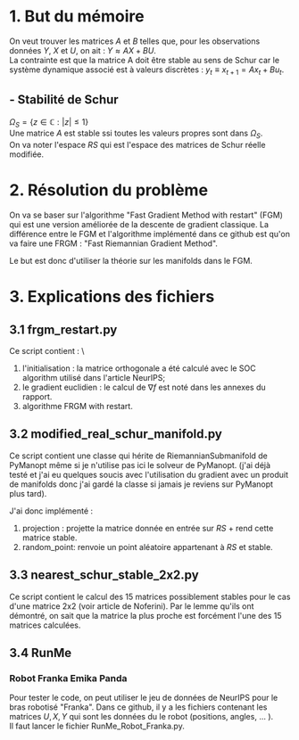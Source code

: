 # 1. But du mémoire 
On veut trouver les matrices $A$ et $B$ telles que, pour les observations données $Y$, $X$ et $U$, on ait : $Y \approx AX + BU$. \
La contrainte est que la matrice A doit être stable au sens de Schur car le système dynamique associé est à valeurs discrètes : $y_t \equiv x_{t+1} = A x_t + B u_t$.

## - Stabilité de Schur
$\Omega_S = \{z \in \mathbb{C} : |z| \leq 1 \}$ \
Une matrice $A$ est stable ssi toutes les valeurs propres sont dans $\Omega_S$. \
On va noter l'espace $RS$ qui est l'espace des matrices de Schur réelle modifiée.

# 2. Résolution du problème
On va se baser sur l'algorithme "Fast Gradient Method with restart" (FGM) qui est une version améliorée de la descente de gradient classique. La différence entre le FGM et l'algorithme implémenté dans ce github est qu'on va faire une FRGM : "Fast Riemannian Gradient Method". 

Le but est donc d'utiliser la théorie sur les manifolds dans le FGM.
 
# 3. Explications des fichiers

## 3.1 frgm_restart.py
Ce script contient : \
1. l'initialisation : la matrice orthogonale a été calculé avec le SOC algorithm utilisé dans l'article NeurIPS;
2. le gradient euclidien : le calcul de $\nabla f$ est noté dans les annexes du rapport.
3. algorithme FRGM with restart.

## 3.2 modified_real_schur_manifold.py
Ce script contient une classe qui hérite de RiemannianSubmanifold de PyManopt même si je n'utilise pas ici le solveur de PyManopt. (j'ai déjà testé et j'ai eu quelques soucis avec l'utilisation du gradient avec un produit de manifolds donc j'ai gardé la classe si jamais je reviens sur PyManopt plus tard).

J'ai donc implémenté : 
1. projection  : projette la matrice donnée en entrée sur $RS$ + rend cette matrice stable.
2. random_point: renvoie un point aléatoire appartenant à $RS$ et stable.

## 3.3 nearest_schur_stable_2x2.py
Ce script contient le calcul des 15 matrices possiblement stables pour le cas d'une matrice 2x2 (voir article de Noferini). Par le lemme qu'ils ont démontré, on sait que la matrice la plus proche est forcément l'une des 15 matrices calculées.

## 3.4 RunMe
### Robot Franka Emika Panda
Pour tester le code, on peut utiliser le jeu de données de NeurIPS pour le bras robotisé "Franka". Dans ce github, il y a les fichiers contenant les matrices $U, X, Y$ qui sont les données du le robot (positions, angles, ... ). \
Il faut lancer le fichier RunMe_Robot_Franka.py. 

